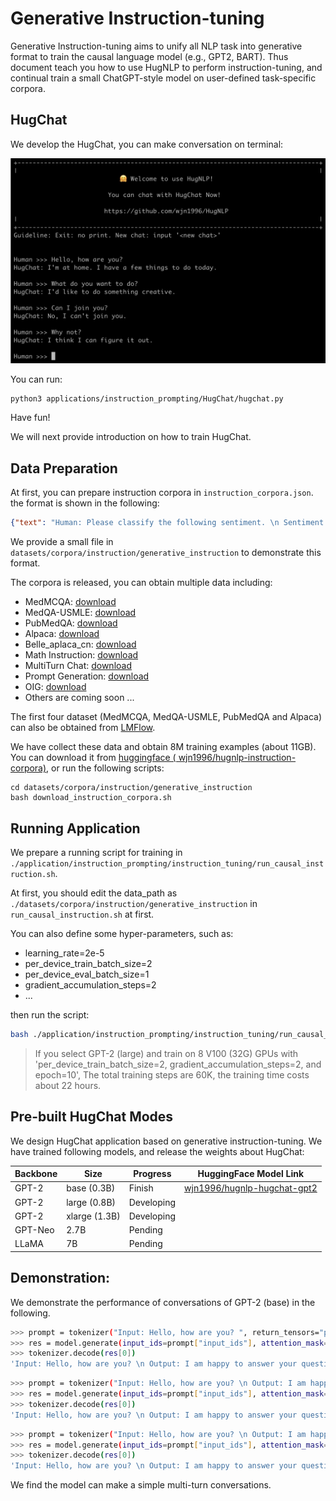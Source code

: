 # Generative Instruction-tuning

Generative Instruction-tuning aims to unify all NLP task into generative format to train the causal language model (e.g., GPT2, BART).
Thus document teach you how to use HugNLP to perform instruction-tuning, and continual train a small ChatGPT-style model on user-defined task-specific corpora.

## HugChat

We develop the HugChat, you can make conversation on terminal:

![](../../images/hugchat_example.jpg)

You can run:
```bash
python3 applications/instruction_prompting/HugChat/hugchat.py
```

Have fun!

We will next provide introduction on how to train HugChat.

## Data Preparation

At first, you can prepare instruction corpora in ```instruction_corpora.json```. the format is shown in the following:
```json
{"text": "Human: Please classify the following sentiment. \n Sentiment: My girl friend likes this film, but I don' think so. \n HugChat: Negative. \n\n"},
```
We provide a small file in ```datasets/corpora/instruction/generative_instruction``` to demonstrate this format.

The corpora is released, you can obtain multiple data including:
- MedMCQA: [download](144.214.54.164:5000/MedMCQA.tar.gz)
- MedQA-USMLE: [download](144.214.54.164:5000/MedQA-USMLE.tar.gz)
- PubMedQA: [download](144.214.54.164:5000/PubMedQA.tar.gz)
- Alpaca: [download](https://github.com/tatsu-lab/stanford_alpaca/blob/main/alpaca_data.json)
- Belle_aplaca_cn: [download](https://huggingface.co/datasets/BelleGroup/train_1M_CN)
- Math Instruction: [download](https://huggingface.co/datasets/BelleGroup/school_math_0.25M)
- MultiTurn Chat: [download](https://huggingface.co/datasets/BelleGroup/multiturn_chat_0.8M)
- Prompt Generation: [download](https://huggingface.co/datasets/nomic-ai/gpt4all_prompt_generations_with_p3/tree/main)
- OIG: [download](https://huggingface.co/datasets/laion/OIG/tree/main)
- Others are coming soon ...

The first four dataset (MedMCQA, MedQA-USMLE, PubMedQA and Alpaca) can also be obtained from [LMFlow](https://github.com/OptimalScale/LMFlow).

We have collect these data and obtain 8M training examples (about 11GB). You can download it from [huggingface (
wjn1996/hugnlp-instruction-corpora)](https://huggingface.co/datasets/wjn1996/hugnlp-instruction-corpora), or run the following scripts:
```
cd datasets/corpora/instruction/generative_instruction
bash download_instruction_corpora.sh
```

## Running Application

We prepare a running script for training in ```./application/instruction_prompting/instruction_tuning/run_causal_instruction.sh```.

At first, you should edit the data_path as ```./datasets/corpora/instruction/generative_instruction``` in ```run_causal_instruction.sh``` at first.

You can also define some hyper-parameters, such as:
- learning_rate=2e-5
- per_device_train_batch_size=2
- per_device_eval_batch_size=1
- gradient_accumulation_steps=2
- ...

then run the script:

```bash
bash ./application/instruction_prompting/instruction_tuning/run_causal_instruction.sh
```

> If you select GPT-2 (large) and train on 8 V100 (32G) GPUs with 'per_device_train_batch_size=2, gradient_accumulation_steps=2, and epoch=10', The total training steps are 60K, the training time costs about 22 hours.

## Pre-built HugChat Modes

We design HugChat application based on generative instruction-tuning.
We have trained following models, and release the weights about HugChat:

| Backbone | Size | Progress | HuggingFace Model Link
| --- | --- | --- | --- |
| GPT-2 | base (0.3B) | Finish | [wjn1996/hugnlp-hugchat-gpt2](https://huggingface.co/wjn1996/hugnlp-hugchat-gpt2)
| GPT-2 | large (0.8B) | Developing |
| GPT-2 | xlarge (1.3B) | Developing |
| GPT-Neo | 2.7B | Pending |
| LLaMA | 7B | Pending |


## Demonstration:

We demonstrate the performance of conversations of GPT-2 (base) in the following.


```bash
>>> prompt = tokenizer("Input: Hello, how are you? ", return_tensors="pt")
>>> res = model.generate(input_ids=prompt["input_ids"], attention_mask=prompt["attention_mask"], max_length=len(prompt["input_ids"][0]) + 100, pad_token_id=tokenizer.eos_token_id, num_beams=3)
>>> tokenizer.decode(res[0])
'Input: Hello, how are you? \n Output: I am happy to answer your questions. \n\n'
```

```bash
>>> prompt = tokenizer("Input: Hello, how are you? \n Output: I am happy to answer your questions. \n Input: Where is Shanghai? ", return_tensors="pt")
>>> res = model.generate(input_ids=prompt["input_ids"], attention_mask=prompt["attention_mask"], max_length=len(prompt["input_ids"][0]) + 100, pad_token_id=tokenizer.eos_token_id, num_beams=3)
>>> tokenizer.decode(res[0])
'Input: Hello, how are you? \n Output: I am happy to answer your questions. \n Input: Where is Shanghai? \n Output: Shanghai is located in the southern part of the country. \n'
```

```bash
>>> prompt = tokenizer("Input: Hello, how are you? \n Output: I am happy to answer your questions. \n Input: Where is Shanghai? \n Output: Shanghai is located in the southern part of the country. \n Input: How many people there? ", return_tensors="pt")
>>> res = model.generate(input_ids=prompt["input_ids"], attention_mask=prompt["attention_mask"], max_length=len(prompt["input_ids"][0]) + 100, pad_token_id=tokenizer.eos_token_id, num_beams=3)
>>> tokenizer.decode(res[0])
'Input: Hello, how are you? \n Output: I am happy to answer your questions. \n Input: Where is Shanghai? \n Output: Shanghai is located in the southern part of the country. \n Input: How many people there? \n Output: There are approximately 20,000,000 people in Shanghai.'
```

We find the model can make a simple multi-turn conversations.
